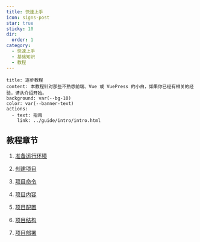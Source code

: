 ```yaml
---
title: 快速上手
icon: signs-post
star: true
sticky: 10
dir:
  order: 1
category:
  - 快速上手
  - 基础知识
  - 教程
---
```


```component VPBanner
title: 逐步教程
content: 本教程针对那些不熟悉前端、Vue 或 VuePress 的小白，如果你已经有相关的经验，请从介绍开始。
background: var(--bg-10)
color: var(--banner-text)
actions:
  - text: 指南
    link: ../guide/intro/intro.html
```

## 教程章节

1. [准备运行环境](env.md)

1. [创建项目](create.md)

1. [项目命令](command.md)

1. [项目内容](content.md)

1. [项目配置](config.md)

1. [项目结构](structure.md)

1. [项目部署](deploy.md)

